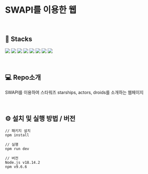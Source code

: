 # SWAPI를 이용한 웹

</br>

## 🧲 Stacks

<img src="https://img.shields.io/badge/vite-646CFF?style=for-the-badge&logo=vite&logoColor=white"> <img src="https://img.shields.io/badge/React-61DAFB?style=for-the-badge&logo=React&logoColor=white"> <img src="https://img.shields.io/badge/Typescript-3178C6?style=for-the-badge&logo=Typescript&logoColor=white"> <img src="https://img.shields.io/badge/sass-CC6699?style=for-the-badge&logo=sass&logoColor=white"> <img src="https://img.shields.io/badge/reactquery-FF4154?style=for-the-badge&logo=reactquery&logoColor=white">
<img src="https://img.shields.io/badge/jest-C21325?style=for-the-badge&logo=jest&logoColor=white"> <img src="https://img.shields.io/badge/prettier-F7B93E?style=for-the-badge&logo=prettier&logoColor=white"> <img src="https://img.shields.io/badge/eslint-4B32C3?style=for-the-badge&logo=eslint&logoColor=white">

</br>

## 💻 Repo소개
SWAPI를 이용하여 스타워즈 starships, actors, droids를 소개하는 웹페이지

<b></b>

</br>

## ⚙️ 설치 및 실행 방법 / 버전

```
// 패키지 설치
npm install

// 실행
npm run dev
```

```
// 버전
Node.js v18.14.2
npm v9.6.6
```
